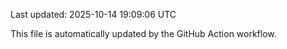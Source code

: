 Last updated: 2025-10-14 19:09:06 UTC

This file is automatically updated by the GitHub Action workflow.
